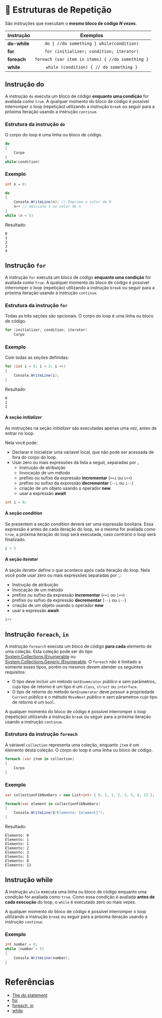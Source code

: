 # 🔄 Estruturas de Repetição

São instruções que executam o **mesmo bloco de código *N* vezes**.

| Instrução | Exemplos | 
| :--- | :---: |
**do-while** | `do { //do something } while(condition)`
**for** | `for (initializer; condition; iterator)`
**foreach** | `foreach (var item in items) { //do something }`
**while** | `while (condition) { // do something }`

## Instrução do 

A instrução `do` executa um bloco de código **enquanto uma condição** for avaliada como `true`.
A qualquer momento do bloco de código é possível interromper o loop (repetição) utilizando a instrução `break` ou seguir para a próxima iteração usando a instrução `continue`.

### Estrutura da instrução `do`
O corpo do loop é uma linha ou bloco de código.
```C#
do
{
    Corpo
}
while(condition)
```

### Exemplo
```C#
int n = 0;

do
{
    Console.WriteLine(n); // Imprime o valor de N
    n++ // Adiciona 1 ao valor de n
}
while (n < 5)
```

Resultado:
```
0
1
2
3
4
```

## Instrução `for`

A instrução `for` executa um bloco de código **enquanto uma condição** for avaliada como `true`.
A qualquer momento do bloco de código é possível interromper o loop (repetição) utilizando a instrução `break` ou seguir para a próxima iteração usando a instrução `continue`.

### Estrutura da instrução `for`
Todas as três seções são opcionais. O corpo do loop é uma linha ou bloco de código.
```C#
for (initializer; condition; iterator)
    Corpo
```

### Exemplo
Com todas as seções definidas:
```C#
for (int i = 0; i < 3; i ++)
{
    Console.WriteLine(i);
}
```
Resultado:
```
0
1
2
```

#### A seção *initializer*
As instruções na seção *initializer* são executadas apenas uma vez, antes de entrar no loop. 

Nela você pode:
* Declarar e inicializar uma váriavel local, que não pode ser acessada de fora do corpo do loop.
* Usar zero ou mais expressões da lista a seguir, separadas por `,`
  * Instrução de atribuição
  * Invocação de um método
  * prefixo ou sufixo da expressão **incrementar** (`++i` ou `i++`)
  * prefixo ou sufixo da expressão **decrementar** (`--i` ou `i--`)
  * criação de um objeto usando o operador **new**
  * usar a expressão **await**
```C#
int i = 0;
```

#### A seção *condition*
Se presentem a seção *condition* deverá ser uma expressão booliana. Essa expressão é antes de cada iteração do loop, se a mesma for avaliada como `true`, a próxima iteração do loop será executada, caso contrário o loop será finalizado.
```C#
i < 3
```

#### A seção *iterator*
A seção *iterator* define o que acontece após cada iteração do loop. 
Nela você pode usar zero ou mais expressões separadas por `,`:
* Instrução de atribuição
* Invocação de um método
* prefixo ou sufixo da expressão **incrementar** (`++i` ou `i++`)
* prefixo ou sufixo da expressão **decrementar** (`--i` ou `i--`)
* criação de um objeto usando o operador **new**
* usar a expressão **await**
```C#
i++
```

## Instrução `foreach`, `in`

A instrução `forearch` executa um bloco de código **para cada** elemento de uma coleção. Esta coleção pode ser do tipo [System.Collections.IEnumerable](https://docs.microsoft.com/en-us/dotnet/api/system.collections.ienumerable?view=netcore-3.1) ou [System.Collections.Generic.IEnumerable<T>](https://docs.microsoft.com/en-us/dotnet/api/system.collections.generic.ienumerable-1?view=netcore-3.1).
O `foreach` não é limitado a somente esses tipos, porém os mesmos devem atender os seguintes requisitos:

* O tipo deve incluir um método `GetEnumerator` *público* e sem parâmetros, cujo tipo de retorno é um tipo é um `class`, `struct` ou `interface`.
* O tipo de retorno do método `GetEnumerator` deve possuir a propriedade `Current` *pública* e o método `MoveNext` *público* e sem pârametros cujo tipo de retorno é um `bool`.

A qualquer momento do bloco de código é possível interromper o loop (repetição) utilizando a instrução `break` ou seguir para a próxima iteração usando a instrução `continue`.

### Estrutura da instrução `foreach`
A váriavel `collection` representa uma coleção, enquanto `item` é um elemento desta coleção. O corpo do loop é uma linha ou bloco de código.
```C#
foreach (var item in collection)
{
    Corpo
}
```

### Exemplo
```C#
var collectionFibNumbers = new List<int> { 0, 1, 1, 2, 3, 5, 8, 13 };

foreach(var element in collectionFibNumbers)
{
    Console.WriteLine($"Elemento: {element}");
}
```

Resultado:
```
Elemento: 0
Elemento: 1
Elemento: 1
Elemento: 2
Elemento: 3
Elemento: 5
Elemento: 8
Elemento: 13
```

## Instrução while
A instrução `while` executa uma linha ou bloco de código enquanto uma condição for avaliada como `true`. Como essa condição é avaliada **antes de cada execução** do loop, o `while` é executado zero ou mais vezes.

A qualquer momento do bloco de código é possível interromper o loop utilizando a instrução `break` ou seguir para a próxima iteração usando a instrução `continue`.

### Exemplo
```C#
int number = 0;
while (number < 5)
{
    Console.WriteLine(number);
}
```

# Referências

* [The do statement](https://docs.microsoft.com/pt-br/dotnet/csharp/src/language-reference/language-specification/statements#the-do-statement)
* [for](https://docs.microsoft.com/en-us/dotnet/csharp/src/language-reference/keywords/for)
* [foreach, in](https://docs.microsoft.com/en-us/dotnet/csharp/src/language-reference/keywords/foreach-in)
* [while](https://docs.microsoft.com/en-us/dotnet/csharp/src/language-reference/keywords/while)